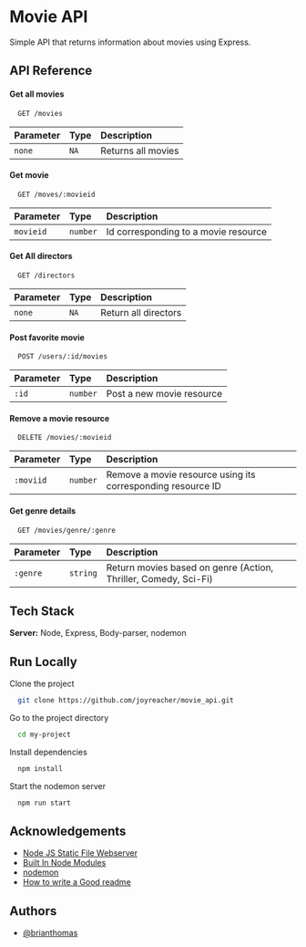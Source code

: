 
# Movie API

Simple API that returns information about movies using Express.


## API Reference

#### Get all movies

```http
  GET /movies
```

| Parameter | Type     | Description                |
| :-------- | :------- | :------------------------- |
| `none` | `NA` | Returns all movies |

#### Get movie

```http
  GET /moves/:movieid
```

| Parameter | Type     | Description                       |
| :-------- | :------- | :-------------------------------- |
| `movieid`      | `number` | Id corresponding to a movie resource  |

#### Get All directors

```http
  GET /directors
```

| Parameter | Type     | Description                       |
| :-------- | :------- | :-------------------------------- |
| `none`      | `NA` | Return all directors |


#### Post favorite movie

```http
  POST /users/:id/movies
```

| Parameter | Type     | Description                       |
| :-------- | :------- | :-------------------------------- |
| `:id`      | `number` | Post a new movie resource |


#### Remove a movie resource

```http
  DELETE /movies/:movieid
```

| Parameter | Type     | Description                       |
| :-------- | :------- | :-------------------------------- |
| `:moviid`      | `number` | Remove a movie resource using its corresponding resource ID |


#### Get genre details

```http
  GET /movies/genre/:genre
```

| Parameter | Type     | Description                       |
| :-------- | :------- | :-------------------------------- |
| `:genre`      | `string` | Return movies based on genre (Action, Thriller, Comedy, Sci-Fi) |



## Tech Stack

**Server:** Node, Express, Body-parser, nodemon

  
## Run Locally

Clone the project

```bash
  git clone https://github.com/joyreacher/movie_api.git
```

Go to the project directory

```bash
  cd my-project
```

Install dependencies

```bash
  npm install
```

Start the nodemon server

```bash
  npm run start
```

  
## Acknowledgements

 - [Node JS Static File Webserver](https://gist.github.com/ryanflorence/701407)
 - [Built In Node Modules](https://www.w3schools.com/nodejs/ref_modules.asp)
 - [nodemon](https://www.npmjs.com/package/nodemon)
 - [How to write a Good readme](https://bulldogjob.com/news/449-how-to-write-a-good-readme-for-your-github-project)

  
## Authors

- [@brianthomas](https://github.com/joyreacher)

  
